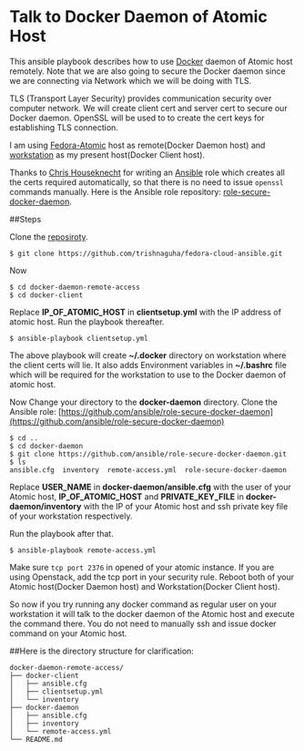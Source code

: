 Talk to Docker Daemon of Atomic Host
====================================

This ansible playbook describes how to use [Docker](https://www.docker.com/) daemon of Atomic host remotely.  Note that we are also going to secure the Docker daemon since we are connecting via Network which we will be doing with TLS.

TLS (Transport Layer Security) provides communication security over computer network. We will create client cert and server cert to secure our Docker daemon. OpenSSL will be used to to create the cert keys for establishing TLS connection.

I am using [Fedora-Atomic](https://getfedora.org/en/atomic/) host as remote(Docker Daemon host) and [workstation](https://getfedora.org/en/workstation/download/) as my present host(Docker Client host).

Thanks to [Chris Houseknecht](https://twitter.com/CHouseknecht) for writing an [Ansible](https://www.ansible.com/) role which creates all the certs required automatically, so that there is no need to issue `openssl` commands manually. Here is the Ansible role repository: [role-secure-docker-daemon](https://github.com/ansible/role-secure-docker-daemon).

##Steps

Clone the [reposiroty](https://github.com/trishnaguha/fedora-cloud-ansible).

```
$ git clone https://github.com/trishnaguha/fedora-cloud-ansible.git
```

Now

```
$ cd docker-daemon-remote-access
$ cd docker-client
```
Replace **IP_OF_ATOMIC_HOST** in **clientsetup.yml** with the IP address of atomic host.
Run the playbook thereafter.

```
$ ansible-playbook clientsetup.yml
```

The above playbook will create **~/.docker** directory on workstation where the client certs will lie. It also adds Environment variables in **~/.bashrc** file which will be required for the workstation to use to the Docker daemon of atomic host.

Now Change your directory to the **docker-daemon** directory.
Clone the Ansible role: [https://github.com/ansible/role-secure-docker-daemon](https://github.com/ansible/role-secure-docker-daemon)

```
$ cd ..
$ cd docker-daemon
$ git clone https://github.com/ansible/role-secure-docker-daemon.git
$ ls
ansible.cfg  inventory  remote-access.yml  role-secure-docker-daemon
```

Replace **USER_NAME** in **docker-daemon/ansible.cfg** with the user of your Atomic host, **IP_OF_ATOMIC_HOST** and **PRIVATE_KEY_FILE** in **docker-daemon/inventory** with the IP of your Atomic host and ssh private key file of your workstation respectively.

Run the playbook after that.

```
$ ansible-playbook remote-access.yml
```

Make sure `tcp port 2376` in opened of your atomic instance. If you are using Openstack, add the tcp port in your security rule.
Reboot both of your Atomic host(Docker Daemon host) and Workstation(Docker Client host).

So now if you try running any docker command as regular user on your workstation it will talk to the docker daemon of the Atomic host and execute the command there. You do not need to manually ssh and issue docker command on your Atomic host.


##Here is the directory structure for clarification:

```
docker-daemon-remote-access/
├── docker-client
│   ├── ansible.cfg
│   ├── clientsetup.yml
│   └── inventory
├── docker-daemon
│   ├── ansible.cfg
│   ├── inventory
│   └── remote-access.yml
└── README.md
```
